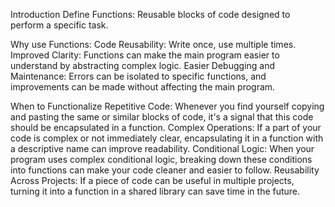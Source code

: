 Introduction 
Define Functions: Reusable blocks of code designed to perform a specific task.

Why use Functions:
Code Reusability: Write once, use multiple times.
Improved Clarity: Functions can make the main program easier to understand by abstracting complex logic.
Easier Debugging and Maintenance: Errors can be isolated to specific functions, and improvements can be made without affecting the main program.

When to Functionalize
Repetitive Code: Whenever you find yourself copying and pasting the same or similar blocks of code, it's a signal that this code should be encapsulated in a function.
Complex Operations: If a part of your code is complex or not immediately clear, encapsulating it in a function with a descriptive name can improve readability.
Conditional Logic: When your program uses complex conditional logic, breaking down these conditions into functions can make your code cleaner and easier to follow.
Reusability Across Projects: If a piece of code can be useful in multiple projects, turning it into a function in a shared library can save time in the future.